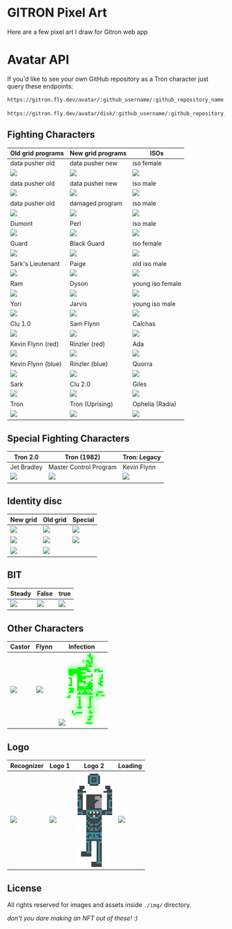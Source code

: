 # GITRON Pixel Art

Here are a few pixel art I draw for Gitron web app

# Avatar API

If you'd like to see your own GitHub repository as a Tron character just query these endpoints:

```
https://gitron.fly.dev/avatar/:github_username/:github_repository_name

https://gitron.fly.dev/avatar/disk/:github_username/:github_repository_name
```

## Fighting Characters

Old grid programs | New grid programs | ISOs
------------------|-------------------|-----
data pusher old | data pusher new | iso female
![](characters/data_pusher_old_3.png) | ![](characters/data_pusher_new_2.png) | ![](characters/iso_female_3.png)
data pusher old | data pusher new | iso male
![](characters/data_pusher_old_2.png) | ![](characters/data_pusher_new_1.png) | ![](characters/iso_male_3.png)
data pusher old | damaged program | iso male
![](characters/data_pusher_old_1.png) | ![](characters/damaged_program.png) | ![](characters/iso_male_2.png)
Dumont | Perl | iso male
![](characters/dumont.png) | ![](characters/perl.png) | ![](characters/iso_male_1.png)
Guard | Black Guard | iso female
![](characters/guard.png) | ![](characters/black_guard.png) | ![](characters/iso_female_1.png)
Sark's Lieutenant | Paige | old iso male
![](characters/sarks_lieutenant.png) | ![](characters/paige.png) | ![](characters/old_iso_male.png)
Ram | Dyson | young iso female
![](characters/ram.png) | ![](characters/dyson.png) | ![](characters/young_iso_female.png)
Yori | Jarvis | young iso male
![](characters/yori.png) | ![](characters/jarvis.png) | ![](characters/young_iso_male.png)
Clu 1.0 | Sam Flynn | Calchas
![](characters/clu.png) | ![](characters/sam.png) | ![](characters/calchas.png)
Kevin Flynn (red) | Rinzler (red) | Ada
![](characters/flynn_converted.png) | ![](characters/rinzler.png) | ![](characters/ada.png)
Kevin Flynn (blue) | Rinzler (blue) | Quorra
![](characters/flynn.png) | ![](characters/rinzler_converted.png) | ![](characters/quorra.png)
Sark | Clu 2.0 | Giles
![](characters/sark.png) | ![](characters/clu2.png) | ![](characters/giles.png)
Tron | Tron (Uprising) | Ophelia (Radia)
![](characters/tron.png) | ![](characters/tron_uprising.png) | ![](characters/ophelia.png)

## Special Fighting Characters

Tron 2.0 | Tron (1982) | Tron: Legacy
---------|-------------|-------------
Jet Bradley | Master Control Program | Kevin Flynn
![](characters/jet.png) | ![](characters/mcp.gif) | ![](characters/kevin_flynn.png)

## Identity disc

New grid | Old grid | Special
---------|----------|--------
![](disk/black-blue.gif) | ![](disk/blue-white.gif) | ![](disk/blue-white-new.gif)
![](disk/black-red.gif) | ![](disk/red-white.gif) | ![](disk/blue-purple.gif)
![](disk/black-yellow.gif) | ![](disk/yellow-white.gif)|

## BIT

Steady | False | true
-------|-------|-----
![](bit/bit.gif) | ![](bit/false.gif) | ![](bit/true.gif)

## Other Characters

Castor| Flynn | Infection
------|-------|----------
![](characters-extra/castor.gif) | ![](characters-extra/flynn-young.png) | ![](characters-extra/infected-program.png) ![](characters-extra/infection.png)

## Logo

Recognizer | Logo 1 | Logo 2 | Loading
-----------|--------|--------|--------
![](characters-extra/recognizer.png) | ![](characters-extra/logo.png) | ![](characters-extra/special-logo.gif) | ![](disk/loading.gif)

## License

All rights reserved for images and assets inside `./img/` directory.

_don't you dare making an NFT out of these! :)_
